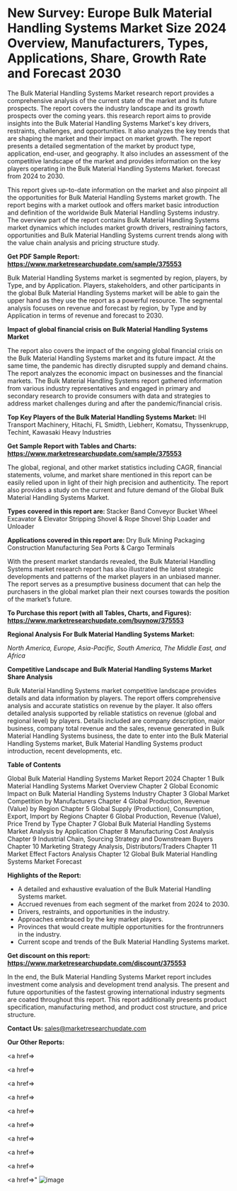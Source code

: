 # New Survey: Europe Bulk Material Handling Systems Market Size 2024 Overview, Manufacturers, Types, Applications, Share, Growth Rate and Forecast 2030

The Bulk Material Handling Systems Market research report provides a comprehensive analysis of the current state of the market and its future prospects. The report covers the industry landscape and its growth prospects over the coming years. this research report aims to provide insights into the Bulk Material Handling Systems Market's key drivers, restraints, challenges, and opportunities. It also analyzes the key trends that are shaping the market and their impact on market growth. The report presents a detailed segmentation of the market by product type, application, end-user, and geography. It also includes an assessment of the competitive landscape of the market and provides information on the key players operating in the Bulk Material Handling Systems Market. forecast from 2024 to 2030.

This report gives up-to-date information on the market and also pinpoint all the opportunities for Bulk Material Handling Systems market growth. The report begins with a market outlook and offers market basic introduction and definition of the worldwide Bulk Material Handling Systems industry. The overview part of the report contains Bulk Material Handling Systems market dynamics which includes market growth drivers, restraining factors, opportunities and Bulk Material Handling Systems current trends along with the value chain analysis and pricing structure study.

<strong><b>Get PDF Sample Report: <a href=https://www.marketresearchupdate.com/sample/375553>https://www.marketresearchupdate.com/sample/375553</a></b></strong>

Bulk Material Handling Systems market is segmented by region, players, by Type, and by Application. Players, stakeholders, and other participants in the global Bulk Material Handling Systems market will be able to gain the upper hand as they use the report as a powerful resource. The segmental analysis focuses on revenue and forecast by region, by Type and by Application in terms of revenue and forecast to 2030.

<strong><b>Impact of global financial crisis on Bulk Material Handling Systems Market</b></strong>

The report also covers the impact of the ongoing global financial crisis on the Bulk Material Handling Systems market and its future impact. At the same time, the pandemic has directly disrupted supply and demand chains. The report analyzes the economic impact on businesses and the financial markets. The Bulk Material Handling Systems report gathered information from various industry representatives and engaged in primary and secondary research to provide consumers with data and strategies to address market challenges during and after the pandemic/financial crisis.

<strong><b>Top Key Players of the Bulk Material Handling Systems Market:
</b></strong>IHI Transport Machinery, Hitachi, FL Smidth, Liebherr, Komatsu, Thyssenkrupp, Techint, Kawasaki Heavy Industries<strong><b>
</b></strong>

<strong><b>Get Sample Report with Tables and Charts: <a href=https://www.marketresearchupdate.com/sample/375553>https://www.marketresearchupdate.com/sample/375553</a></b></strong>

The global, regional, and other market statistics including CAGR, financial statements, volume, and market share mentioned in this report can be easily relied upon in light of their high precision and authenticity. The report also provides a study on the current and future demand of the Global Bulk Material Handling Systems Market.

<strong><b>Types covered in this report are:
</b></strong>Stacker
Band Conveyor
Bucket Wheel Excavator & Elevator
Stripping Shovel & Rope Shovel
Ship Loader and Unloader<strong><b>
</b></strong>

<strong><b>Applications covered in this report are:
</b></strong>Dry Bulk
Mining
Packaging
Construction
Manufacturing
Sea Ports & Cargo Terminals<strong><b>
</b></strong>

With the present market standards revealed, the Bulk Material Handling Systems market research report has also illustrated the latest strategic developments and patterns of the market players in an unbiased manner. The report serves as a presumptive business document that can help the purchasers in the global market plan their next courses towards the position of the market’s future.

<strong><b>To Purchase this report (with all Tables, Charts, and Figures): <a href=https://www.marketresearchupdate.com/buynow/375553>https://www.marketresearchupdate.com/buynow/375553</a></b></strong>

<strong><b>Regional Analysis For Bulk Material Handling Systems Market:</b></strong>

<em><i>North America, Europe, Asia-Pacific, South America, The Middle East, and Africa</i></em>

<strong><b>Competitive Landscape and Bulk Material Handling Systems Market Share Analysis</b></strong>

Bulk Material Handling Systems market competitive landscape provides details and data information by players. The report offers comprehensive analysis and accurate statistics on revenue by the player. It also offers detailed analysis supported by reliable statistics on revenue (global and regional level) by players. Details included are company description, major business, company total revenue and the sales, revenue generated in Bulk Material Handling Systems business, the date to enter into the Bulk Material Handling Systems market, Bulk Material Handling Systems product introduction, recent developments, etc.

<strong><b>Table of Contents</b></strong>

Global Bulk Material Handling Systems Market Report 2024
Chapter 1 Bulk Material Handling Systems Market Overview
Chapter 2 Global Economic Impact on Bulk Material Handling Systems Industry
Chapter 3 Global Market Competition by Manufacturers
Chapter 4 Global Production, Revenue (Value) by Region
Chapter 5 Global Supply (Production), Consumption, Export, Import by Regions
Chapter 6 Global Production, Revenue (Value), Price Trend by Type
Chapter 7 Global Bulk Material Handling Systems Market Analysis by Application
Chapter 8 Manufacturing Cost Analysis
Chapter 9 Industrial Chain, Sourcing Strategy and Downstream Buyers
Chapter 10 Marketing Strategy Analysis, Distributors/Traders
Chapter 11 Market Effect Factors Analysis
Chapter 12 Global Bulk Material Handling Systems Market Forecast

<strong><b>Highlights of the Report:</b></strong>

- A detailed and exhaustive evaluation of the Bulk Material Handling Systems market.
- Accrued revenues from each segment of the market from 2024 to 2030.
- Drivers, restraints, and opportunities in the industry.
- Approaches embraced by the key market players.
- Provinces that would create multiple opportunities for the frontrunners in the industry.
- Current scope and trends of the Bulk Material Handling Systems market.

<strong><b>Get discount on this report: <a href=https://www.marketresearchupdate.com/discount/375553>https://www.marketresearchupdate.com/discount/375553</a></b></strong>

In the end, the Bulk Material Handling Systems Market report includes investment come analysis and development trend analysis. The present and future opportunities of the fastest growing international industry segments are coated throughout this report. This report additionally presents product specification, manufacturing method, and product cost structure, and price structure.

<strong><b>Contact Us:
</b></strong>sales@marketresearchupdate.com

<strong>Our Other Reports:</strong>

<a href=></a>

<a href=></a>

<a href=></a>

<a href=></a>

<a href=></a>

<a href=></a>

<a href=></a>

<a href=></a>

<a href=></a>

<a href=></a>"
![image](https://github.com/Gayatrikarjule/Market-Analysis-360/assets/97346546/3aec393f-192e-40cb-a279-f5940c831e64)

